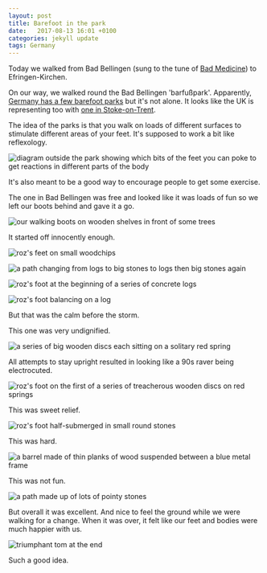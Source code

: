 ```yaml
---
layout: post
title: Barefoot in the park
date:   2017-08-13 16:01 +0100
categories: jekyll update
tags: Germany
---
```


Today we walked from Bad Bellingen (sung to the tune of [Bad Medicine](https://youtu.be/eOUtsybozjg?t=46s)) to Efringen-Kirchen. 

On our way, we walked round the Bad Bellingen 'barfußpark'. Apparently, [Germany has a few barefoot parks](http://www.barfusspark.info/en/park.htm) but it's not alone. It looks like the UK is representing too with [one in Stoke-on-Trent](http://www.trentham.co.uk/trentham-gardens/western-pleasure-ground/barefoot-walk).

The idea of the parks is that you walk on loads of different surfaces to stimulate different areas of your feet. It's supposed to work a bit like reflexology. 

![diagram outside the park showing which bits of the feet you can poke to get reactions in different parts of the body](https://github.com/tombye/trexit/raw/gh-pages/assets/images/barefoot-park-diagram.jpg)

It's also meant to be a good way to encourage people to get some exercise. 

The one in Bad Bellingen was free and looked like it was loads of fun so we left our boots behind and gave it a go. 

![our walking boots on wooden shelves in front of some trees](https://github.com/tombye/trexit/raw/gh-pages/assets/images/our-walking-boots-on-wooden-shelves.jpg)

It started off innocently enough.

![roz's feet on small woodchips](https://github.com/tombye/trexit/raw/gh-pages/assets/images/rozs-foot-on-small-woodchips.jpg)

![a path changing from logs to big stones to logs then big stones again](https://github.com/tombye/trexit/raw/gh-pages/assets/images/path-of-logs-and-big-stones.jpg)

![roz's foot at the beginning of a series of concrete logs](https://github.com/tombye/trexit/raw/gh-pages/assets/images/rozs-foot-on-first-of-several-concrete-logs.jpg)

![roz's foot balancing on a log](https://github.com/tombye/trexit/raw/gh-pages/assets/images/rozs-foot-on-log.jpg)

But that was the calm before the storm. 

This one was very undignified. 

![a series of big wooden discs each sitting on a solitary red spring](https://github.com/tombye/trexit/raw/gh-pages/assets/images/five-wooden-discs-with-spring-supports.jpg)

All attempts to stay upright resulted in looking like a 90s raver being electrocuted.

![roz's foot on the first of a series of treacherous wooden discs on red springs](https://github.com/tombye/trexit/raw/gh-pages/assets/images/rozs-foot-on-first-of-several-wooden-discs.jpg)

This was sweet relief.

![roz's foot half-submerged in small round stones](https://github.com/tombye/trexit/raw/gh-pages/assets/images/rozs-foot-in-small-round-stones.jpg)

This was hard.  

![a barrel made of thin planks of wood suspended between a blue metal frame](https://github.com/tombye/trexit/raw/gh-pages/assets/images/wood-barrel-for-walking-with-metal-frame.jpg)

This was not fun. 

![a path made up of lots of pointy stones](https://github.com/tombye/trexit/raw/gh-pages/assets/images/path-of-pointy-stones.jpg)

But overall it was excellent. And nice to feel the ground while we were walking for a change. When it was over, it felt like our feet and bodies were much happier with us. 

![triumphant tom at the end](https://github.com/tombye/trexit/raw/gh-pages/assets/images/tom-celebrating-on-completion-of-barefoot-path.jpg)

Such a good idea. 



